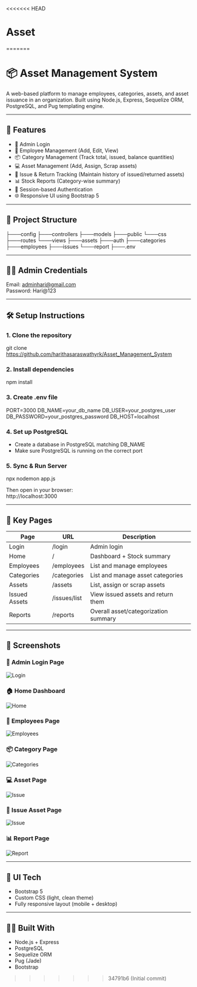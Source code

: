 <<<<<<< HEAD
# Asset
=======
# 📦 Asset Management System

A web-based platform to manage employees, categories, assets, and asset issuance in an organization. Built using Node.js, Express, Sequelize ORM, PostgreSQL, and Pug templating engine.

---

## 🚀 Features

- 👤 Admin Login
- 👥 Employee Management (Add, Edit, View)
- 📦 Category Management (Track total, issued, balance quantities)
- 💻 Asset Management (Add, Assign, Scrap assets)
- 🔄 Issue & Return Tracking (Maintain history of issued/returned assets)
- 📊 Stock Reports (Category-wise summary)
- 🔐 Session-based Authentication
- 🌐 Responsive UI using Bootstrap 5

---

## 📁 Project Structure
├───config
├───controllers
├───models
├───public
   └───css
├───routes
└───views
    ├───assets
    ├───auth
    ├───categories
    ├───employees
    ├───issues
    └───report
├───.env

---

## 🧑‍💻 Admin Credentials

Email: adminhari@gmail.com  
Password: Hari@123

---

## 🛠️ Setup Instructions

### 1. Clone the repository

git clone https://github.com/harithasaraswathyrk/Asset_Management_System

### 2. Install dependencies

npm install


### 3. Create .env file

PORT=3000 
DB_NAME=your_db_name 
DB_USER=your_postgres_user 
DB_PASSWORD=your_postgres_password 
DB_HOST=localhost


### 4. Set up PostgreSQL

- Create a database in PostgreSQL matching DB_NAME
- Make sure PostgreSQL is running on the correct port

### 5. Sync & Run Server

npx nodemon app.js


Then open in your browser:  
http://localhost:3000

---

## 📝 Key Pages

| Page           | URL                | Description                            |
|----------------|--------------------|----------------------------------------|
| Login          | /login             | Admin login                            |
| Home           | /                  | Dashboard + Stock summary              |
| Employees      | /employees         | List and manage employees              |
| Categories     | /categories        | List and manage asset categories       |
| Assets         | /assets            | List, assign or scrap assets           |
| Issued Assets  | /issues/list       | View issued assets and return them     |
| Reports        | /reports           | Overall asset/categorization summary   |

---

## 📸 Screenshots

### 🤵 Admin Login Page
![Login](./screenshots/login.png)

### 🏠 Home Dashboard
![Home](./screenshots/home.png)

### 👥 Employees Page
![Employees](./screenshots/employee.png)

### 📦 Category Page
![Categories](./screenshots/categories.png)

### 💻 Asset Page
![Issue](./screenshots/assets.png)

### 🔄 Issue Asset Page
![Issue](./screenshots/issue.png)

### 📊 Report Page
![Report](./screenshots/report.png)

---

## 💅 UI Tech

- Bootstrap 5
- Custom CSS (light, clean theme)
- Fully responsive layout (mobile + desktop)
  
---

## 🧑‍🎓 Built With

- Node.js + Express
- PostgreSQL
- Sequelize ORM
- Pug (Jade)
- Bootstrap
>>>>>>> 34791b6 (Initial commit)
